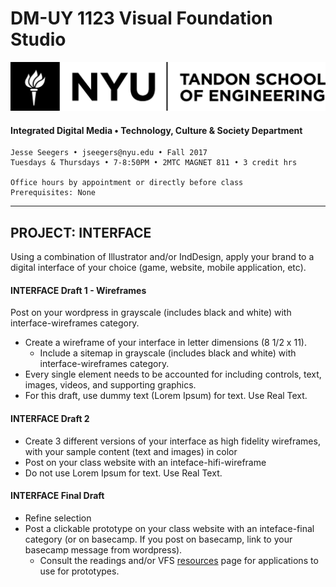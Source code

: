 # DM-UY 1123 Visual Foundation Studio

![NYU](nyu_soe_logo.png)
#### Integrated Digital Media • Technology, Culture & Society Department 

    Jesse Seegers • jseegers@nyu.edu • Fall 2017 
    Tuesdays & Thursdays • 7-8:50PM • 2MTC MAGNET 811 • 3 credit hrs

    Office hours by appointment or directly before class 
    Prerequisites: None

---


## PROJECT: INTERFACE
Using a combination of Illustrator and/or IndDesign, apply your brand to a digital interface of your choice (game, website, mobile application, etc).

#### INTERFACE Draft 1 - Wireframes    
Post on your wordpress in grayscale (includes black and white) with interface-wireframes category. 

* Create a wireframe of your interface in letter dimensions (8 1/2 x 11). 
  * Include a sitemap in grayscale (includes black and white) with interface-wireframes category. 
* Every single element needs to be accounted for including controls, text, images, videos, and supporting graphics. 
* For this draft, use dummy text (Lorem Ipsum) for text. Use Real Text.


#### INTERFACE Draft 2  
* Create 3 different versions of your interface as high fidelity wireframes, with your sample content (text and images) in color
* Post on your class website with an inteface-hifi-wireframe
* Do not use Lorem Ipsum for text. Use Real Text.


#### INTERFACE Final Draft
* Refine selection
* Post a clickable prototype on your class website with an inteface-final category (or on basecamp. If you post on basecamp, link to your basecamp message from wordpress).
  * Consult the readings and/or VFS <a href="../dm1123_vfs_recommended_resources.md">resources</a> page for applications to use for prototypes.




